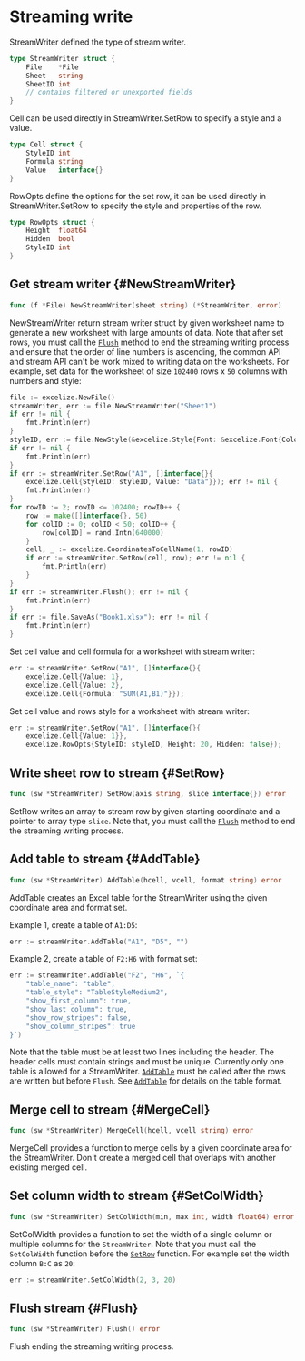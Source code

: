 # Streaming write

StreamWriter defined the type of stream writer.

```go
type StreamWriter struct {
    File    *File
    Sheet   string
    SheetID int
    // contains filtered or unexported fields
}
```

Cell can be used directly in StreamWriter.SetRow to specify a style and a value.

```go
type Cell struct {
    StyleID int
    Formula string
    Value   interface{}
}
```

RowOpts define the options for the set row, it can be used directly in StreamWriter.SetRow to specify the style and properties of the row.

```go
type RowOpts struct {
    Height  float64
    Hidden  bool
    StyleID int
}
```

## Get stream writer {#NewStreamWriter}

```go
func (f *File) NewStreamWriter(sheet string) (*StreamWriter, error)
```

NewStreamWriter return stream writer struct by given worksheet name to generate a new worksheet with large amounts of data. Note that after set rows, you must call the [`Flush`](stream.md#Flush) method to end the streaming writing process and ensure that the order of line numbers is ascending, the common API and stream API can't be work mixed to writing data on the worksheets. For example, set data for the worksheet of size `102400` rows x `50` columns with numbers and style:

```go
file := excelize.NewFile()
streamWriter, err := file.NewStreamWriter("Sheet1")
if err != nil {
    fmt.Println(err)
}
styleID, err := file.NewStyle(&excelize.Style{Font: &excelize.Font{Color: "#777777"}})
if err != nil {
    fmt.Println(err)
}
if err := streamWriter.SetRow("A1", []interface{}{
    excelize.Cell{StyleID: styleID, Value: "Data"}}); err != nil {
    fmt.Println(err)
}
for rowID := 2; rowID <= 102400; rowID++ {
    row := make([]interface{}, 50)
    for colID := 0; colID < 50; colID++ {
        row[colID] = rand.Intn(640000)
    }
    cell, _ := excelize.CoordinatesToCellName(1, rowID)
    if err := streamWriter.SetRow(cell, row); err != nil {
        fmt.Println(err)
    }
}
if err := streamWriter.Flush(); err != nil {
    fmt.Println(err)
}
if err := file.SaveAs("Book1.xlsx"); err != nil {
    fmt.Println(err)
}
```

Set cell value and cell formula for a worksheet with stream writer:

```go
err := streamWriter.SetRow("A1", []interface{}{
    excelize.Cell{Value: 1},
    excelize.Cell{Value: 2},
    excelize.Cell{Formula: "SUM(A1,B1)"}});
```

Set cell value and rows style for a worksheet with stream writer:

```go
err := streamWriter.SetRow("A1", []interface{}{
    excelize.Cell{Value: 1}},
    excelize.RowOpts{StyleID: styleID, Height: 20, Hidden: false});
```

## Write sheet row to stream {#SetRow}

```go
func (sw *StreamWriter) SetRow(axis string, slice interface{}) error
```

SetRow writes an array to stream row by given starting coordinate and a pointer to array type `slice`. Note that, you must call the [`Flush`](stream.md#Flush) method to end the streaming writing process.

## Add table to stream {#AddTable}

```go
func (sw *StreamWriter) AddTable(hcell, vcell, format string) error
```

AddTable creates an Excel table for the StreamWriter using the given coordinate area and format set.

Example 1, create a table of `A1:D5`:

```go
err := streamWriter.AddTable("A1", "D5", "")
```

Example 2, create a table of `F2:H6` with format set:

```go
err := streamWriter.AddTable("F2", "H6", `{
    "table_name": "table",
    "table_style": "TableStyleMedium2",
    "show_first_column": true,
    "show_last_column": true,
    "show_row_stripes": false,
    "show_column_stripes": true
}`)
```

Note that the table must be at least two lines including the header. The header cells must contain strings and must be unique. Currently only one table is allowed for a StreamWriter. [`AddTable`](stream.md#AddTable) must be called after the rows are written but before `Flush`. See [`AddTable`](utils.md#AddTable) for details on the table format.

## Merge cell to stream {#MergeCell}

```go
func (sw *StreamWriter) MergeCell(hcell, vcell string) error
```

MergeCell provides a function to merge cells by a given coordinate area for the StreamWriter. Don't create a merged cell that overlaps with another existing merged cell.

## Set column width to stream {#SetColWidth}

```go
func (sw *StreamWriter) SetColWidth(min, max int, width float64) error
```

SetColWidth provides a function to set the width of a single column or multiple columns for the `StreamWriter`. Note that you must call the `SetColWidth` function before the [`SetRow`](stream.md#SetRow) function. For example set the width column `B:C` as `20`:

```go
err := streamWriter.SetColWidth(2, 3, 20)
```

## Flush stream {#Flush}

```go
func (sw *StreamWriter) Flush() error
```

Flush ending the streaming writing process.
